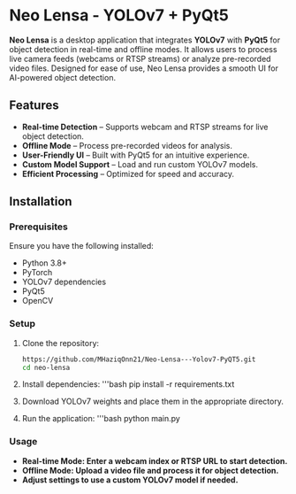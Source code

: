 # Neo Lensa - YOLOv7 + PyQt5

**Neo Lensa** is a desktop application that integrates **YOLOv7** with **PyQt5** for object detection in real-time and offline modes. It allows users to process live camera feeds (webcams or RTSP streams) or analyze pre-recorded video files. Designed for ease of use, Neo Lensa provides a smooth UI for AI-powered object detection.

## Features
- **Real-time Detection** – Supports webcam and RTSP streams for live object detection.
- **Offline Mode** – Process pre-recorded videos for analysis.
- **User-Friendly UI** – Built with PyQt5 for an intuitive experience.
- **Custom Model Support** – Load and run custom YOLOv7 models.
- **Efficient Processing** – Optimized for speed and accuracy.

## Installation

### Prerequisites
Ensure you have the following installed:
- Python 3.8+
- PyTorch
- YOLOv7 dependencies
- PyQt5
- OpenCV

### Setup
1. Clone the repository:
   ```bash
   https://github.com/MHaziqOnn21/Neo-Lensa---Yolov7-PyQT5.git
   cd neo-lensa

2. Install dependencies:
  '''bash
  pip install -r requirements.txt

3. Download YOLOv7 weights and place them in the appropriate directory.

4. Run the application:
   '''bash
   python main.py

### Usage
- **Real-time Mode: Enter a webcam index or RTSP URL to start detection.**
- **Offline Mode: Upload a video file and process it for object detection.**
- **Adjust settings to use a custom YOLOv7 model if needed.**
